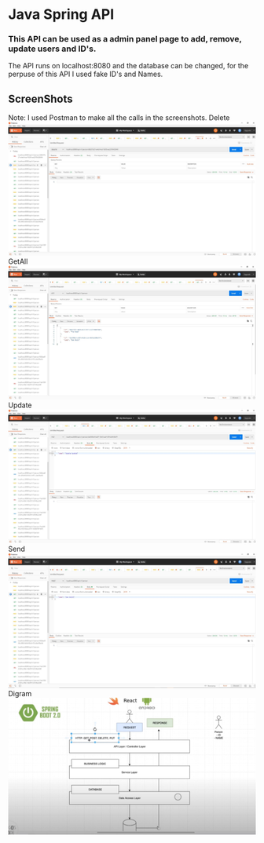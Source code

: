# Java Spring API
### This API can be used as a admin panel page to add, remove, update users and ID's. 
The API runs on localhost:8080 and the database can be changed, for the perpuse
of this API I used fake ID's and Names.

## ScreenShots
Note: I used Postman to make all the calls in the screenshots.
Delete
![](https://github.com/Aldarraji/JavaSpringAPI/blob/master/Screenshots/Delete.JPG)
GetAll
![](https://github.com/Aldarraji/JavaSpringAPI/blob/master/Screenshots/Get%20All.JPG)
Update
![](https://github.com/Aldarraji/JavaSpringAPI/blob/master/Screenshots/Update.JPG)
Send
![](https://github.com/Aldarraji/JavaSpringAPI/blob/master/Screenshots/send.JPG)
Digram
![](https://github.com/Aldarraji/JavaSpringAPI/blob/master/Screenshots/digram.JPG)
